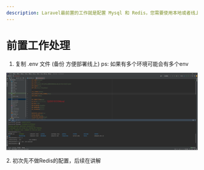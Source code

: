 ```yaml
---
description: Laravel最前置的工作就是配置 Mysql 和 Redis，您需要使用本地或者线上连接他们
---
```


# 前置工作处理

1. 复制 .env 文件 (备份  方便部署线上)   ps: 如果有多个环境可能会有多个env

![.env](.gitbook/assets/image.png)

2\. 初次先不做Redis的配置，后续在讲解
